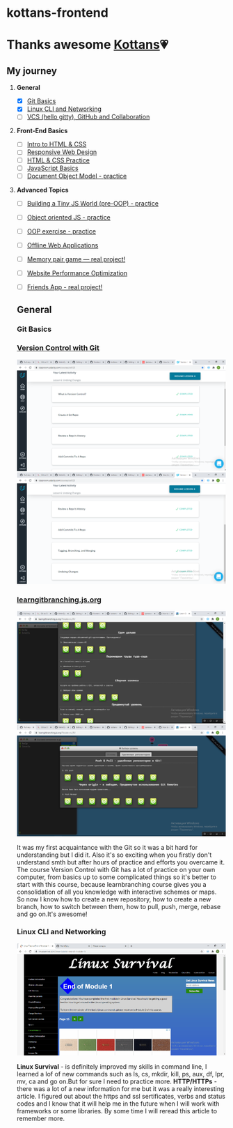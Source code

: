 # kottans-frontend

# Thanks awesome [Kottans](https://kottans.org/):heartpulse:

## My journey

 1. **General**
    - [x] [Git Basics](#git_intro)
    - [x] [Linux CLI and Networking](#linux_networking)
    - [ ] [VCS (hello gitty), GitHub and Collaboration](#)
  
 2. **Front-End Basics**
  
    - [ ] [Intro to HTML & CSS](#)
    - [ ] [Responsive Web Design](#)
    - [ ] [HTML & CSS Practice](#)
    - [ ] [JavaScript Basics](#)
    - [ ] [Document Object Model - practice](#)
  
 3. **Advanced Topics**

    - [ ] [Building a Tiny JS World (pre-OOP) - practice](#)
    - [ ] [Object oriented JS - practice](#)
    - [ ] [OOP exercise - practice](#)
    - [ ] [Offline Web Applications](#)
    - [ ] [Memory pair game — real project!](#)
    - [ ] [Website Performance Optimization](#)
    - [ ] [Friends App - real project!](#)


    ## General

    ### <a name="git_intro">Git Basics</a> 
    
    ### [Version Control with Git](https://www.udacity.com/course/version-control-with-git--ud123)
    ![Version Control with Git0](Git_Basics/version_control_with_gi1.png)
    ![Version Control with Git1](Git_Basics/version_control_with_gi2.png)
    ### [learngitbranching.js.org](https://learngitbranching.js.org/)
    ![learngitbranching.js.org0](Git_Basics/learnbranching1.png)
    ![learngitbranching.js.org1](Git_Basics/learnbranching2.png)
    
    It was my first  acquaintance with the Git so it was a bit hard for understanding but I did it. Also it's so exciting when you firstly don't understand smth but after hours of practice and efforts you overcame it. The course Version Control with Git has a lot of practice on your own computer, from basics up to some complicated things so it's better to start with this course, because learnbranching course gives you a consolidation of all you knowledge with interactive schemes or maps.
    So now I know how to create a new repository, how to create a new branch, how to switch between them, how to pull, push, merge, rebase and go on.It's awesome!
    
    ### <a name="linux_networking">Linux CLI and Networking</a>
    
    ![Linux_Survival](task_linux_cli/linux_gif.gif)
    
    **Linux Survival** - is definitely improved my skills in command line, I learned a lof of new commands such as ls, cs, mkdir, kill, ps, aux, df, lpr, mv, ca and go on.But for sure I need to practice more.
    **HTTP/HTTPs** - there was a lot of a new information for me but it was a really interesting article. I figured out about the https and ssl sertificates, verbs and status codes and I know that it will help me in the future when I will work with frameworks or some libraries. By some time I will reread this article to remember more.
    
 

